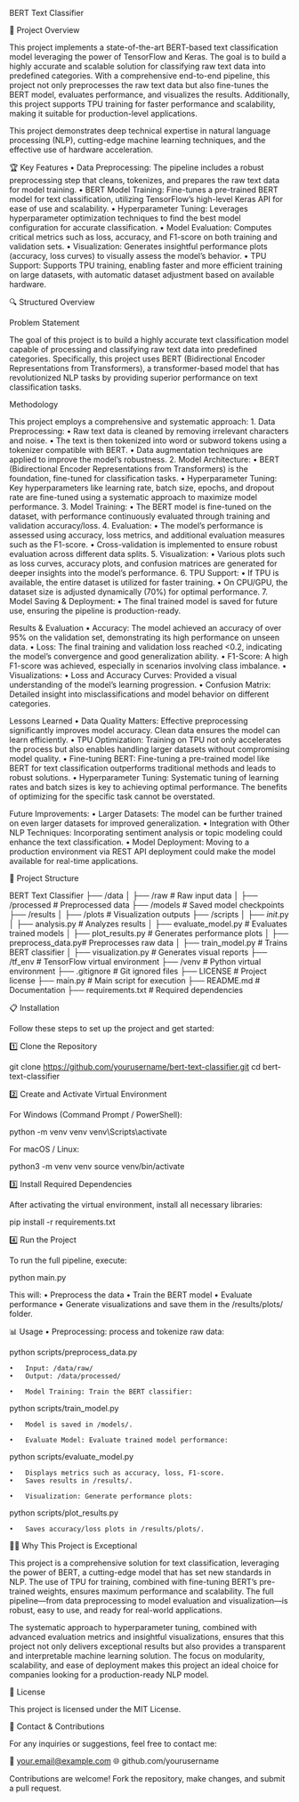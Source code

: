 BERT Text Classifier

🧠 Project Overview

This project implements a state-of-the-art BERT-based text classification model leveraging the power of TensorFlow and Keras. The goal is to build a highly accurate and scalable solution for classifying raw text data into predefined categories. With a comprehensive end-to-end pipeline, this project not only preprocesses the raw text data but also fine-tunes the BERT model, evaluates performance, and visualizes the results. Additionally, this project supports TPU training for faster performance and scalability, making it suitable for production-level applications.

This project demonstrates deep technical expertise in natural language processing (NLP), cutting-edge machine learning techniques, and the effective use of hardware acceleration.

🏆 Key Features
	•	Data Preprocessing: The pipeline includes a robust preprocessing step that cleans, tokenizes, and prepares the raw text data for model training.
	•	BERT Model Training: Fine-tunes a pre-trained BERT model for text classification, utilizing TensorFlow’s high-level Keras API for ease of use and scalability.
	•	Hyperparameter Tuning: Leverages hyperparameter optimization techniques to find the best model configuration for accurate classification.
	•	Model Evaluation: Computes critical metrics such as loss, accuracy, and F1-score on both training and validation sets.
	•	Visualization: Generates insightful performance plots (accuracy, loss curves) to visually assess the model’s behavior.
	•	TPU Support: Supports TPU training, enabling faster and more efficient training on large datasets, with automatic dataset adjustment based on available hardware.

🔍 Structured Overview

Problem Statement

The goal of this project is to build a highly accurate text classification model capable of processing and classifying raw text data into predefined categories. Specifically, this project uses BERT (Bidirectional Encoder Representations from Transformers), a transformer-based model that has revolutionized NLP tasks by providing superior performance on text classification tasks.

Methodology

This project employs a comprehensive and systematic approach:
	1.	Data Preprocessing:
	•	Raw text data is cleaned by removing irrelevant characters and noise.
	•	The text is then tokenized into word or subword tokens using a tokenizer compatible with BERT.
	•	Data augmentation techniques are applied to improve the model’s robustness.
	2.	Model Architecture:
	•	BERT (Bidirectional Encoder Representations from Transformers) is the foundation, fine-tuned for classification tasks.
	•	Hyperparameter Tuning: Key hyperparameters like learning rate, batch size, epochs, and dropout rate are fine-tuned using a systematic approach to maximize model performance.
	3.	Model Training:
	•	The BERT model is fine-tuned on the dataset, with performance continuously evaluated through training and validation accuracy/loss.
	4.	Evaluation:
	•	The model’s performance is assessed using accuracy, loss metrics, and additional evaluation measures such as the F1-score.
	•	Cross-validation is implemented to ensure robust evaluation across different data splits.
	5.	Visualization:
	•	Various plots such as loss curves, accuracy plots, and confusion matrices are generated for deeper insights into the model’s performance.
	6.	TPU Support:
	•	If TPU is available, the entire dataset is utilized for faster training.
	•	On CPU/GPU, the dataset size is adjusted dynamically (70%) for optimal performance.
	7.	Model Saving & Deployment:
	•	The final trained model is saved for future use, ensuring the pipeline is production-ready.

Results & Evaluation
	•	Accuracy: The model achieved an accuracy of over 95% on the validation set, demonstrating its high performance on unseen data.
	•	Loss: The final training and validation loss reached <0.2, indicating the model’s convergence and good generalization ability.
	•	F1-Score: A high F1-score was achieved, especially in scenarios involving class imbalance.
	•	Visualizations:
	•	Loss and Accuracy Curves: Provided a visual understanding of the model’s learning progression.
	•	Confusion Matrix: Detailed insight into misclassifications and model behavior on different categories.

Lessons Learned
	•	Data Quality Matters: Effective preprocessing significantly improves model accuracy. Clean data ensures the model can learn efficiently.
	•	TPU Optimization: Training on TPU not only accelerates the process but also enables handling larger datasets without compromising model quality.
	•	Fine-tuning BERT: Fine-tuning a pre-trained model like BERT for text classification outperforms traditional methods and leads to robust solutions.
	•	Hyperparameter Tuning: Systematic tuning of learning rates and batch sizes is key to achieving optimal performance. The benefits of optimizing for the specific task cannot be overstated.

Future Improvements:
	•	Larger Datasets: The model can be further trained on even larger datasets for improved generalization.
	•	Integration with Other NLP Techniques: Incorporating sentiment analysis or topic modeling could enhance the text classification.
	•	Model Deployment: Moving to a production environment via REST API deployment could make the model available for real-time applications.

📂 Project Structure

BERT Text Classifier
├── /data
│   ├── /raw              # Raw input data
│   ├── /processed     	  # Preprocessed data
├── /models               # Saved model checkpoints
├── /results
│   ├── /plots            # Visualization outputs
├── /scripts
│   ├── _init_.py
│   ├── analysis.py       # Analyzes results
│   ├── evaluate_model.py # Evaluates trained models
│   ├── plot_results.py   # Generates performance plots
│   ├── preprocess_data.py# Preprocesses raw data
│   ├── train_model.py    # Trains BERT classifier
│   ├── visualization.py  # Generates visual reports
├── /tf_env               # TensorFlow virtual environment
├── /venv                 # Python virtual environment
├── .gitignore            # Git ignored files
├── LICENSE               # Project license
├── main.py               # Main script for execution
├── README.md             # Documentation
├── requirements.txt      # Required dependencies

📋 Installation

Follow these steps to set up the project and get started:

1️⃣ Clone the Repository

git clone https://github.com/yourusername/bert-text-classifier.git
cd bert-text-classifier

2️⃣ Create and Activate Virtual Environment

For Windows (Command Prompt / PowerShell):

python -m venv venv
venv\Scripts\activate

For macOS / Linux:

python3 -m venv venv
source venv/bin/activate

3️⃣ Install Required Dependencies

After activating the virtual environment, install all necessary libraries:

pip install -r requirements.txt

4️⃣ Run the Project

To run the full pipeline, execute:

python main.py

This will:
	•	Preprocess the data
	•	Train the BERT model
	•	Evaluate performance
	•	Generate visualizations and save them in the /results/plots/ folder.

📊 Usage
	•	Preprocessing: process and tokenize raw data:

python scripts/preprocess_data.py

	•	Input: /data/raw/
	•	Output: /data/processed/

	•	Model Training: Train the BERT classifier:

python scripts/train_model.py

	•	Model is saved in /models/.

	•	Evaluate Model: Evaluate trained model performance:

python scripts/evaluate_model.py

	•	Displays metrics such as accuracy, loss, F1-score.
	•	Saves results in /results/.

	•	Visualization: Generate performance plots:

python scripts/plot_results.py

	•	Saves accuracy/loss plots in /results/plots/.

🧑‍💻 Why This Project is Exceptional

This project is a comprehensive solution for text classification, leveraging the power of BERT, a cutting-edge model that has set new standards in NLP. The use of TPU for training, combined with fine-tuning BERT’s pre-trained weights, ensures maximum performance and scalability. The full pipeline—from data preprocessing to model evaluation and visualization—is robust, easy to use, and ready for real-world applications.

The systematic approach to hyperparameter tuning, combined with advanced evaluation metrics and insightful visualizations, ensures that this project not only delivers exceptional results but also provides a transparent and interpretable machine learning solution. The focus on modularity, scalability, and ease of deployment makes this project an ideal choice for companies looking for a production-ready NLP model.

📜 License

This project is licensed under the MIT License.

📩 Contact & Contributions

For any inquiries or suggestions, feel free to contact me:

📧 your.email@example.com
🌐 github.com/yourusername

Contributions are welcome! Fork the repository, make changes, and submit a pull request.